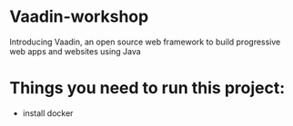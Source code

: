 # Vaadin-workshop
Introducing Vaadin, an open source web framework to build progressive web apps and websites using Java

# Things you need to run this project:
  * install docker
